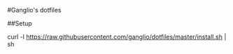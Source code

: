 #Ganglio's dotfiles

##Setup

curl -l https://raw.githubusercontent.com/ganglio/dotfiles/master/install.sh | sh